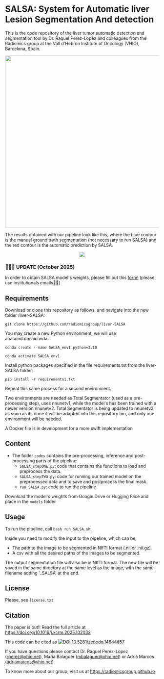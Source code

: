 # SALSA: System for Automatic liver Lesion Segmentation And detection

This is the code repository of the liver tumor automatic detection and segmentation tool by Dr. Raquel Perez-Lopez and colleagues from the Radiomics group at the Vall d'Hebron Institute of Oncology (VHIO), Barcelona, Spain.

<p align="center">
    <img src=imgs/workflow.png width="700" height="561.97">
</p>



The results obtained with our pipeline look like this, where the blue contour is the manual ground truth segmentation (not necessary to run SALSA) and the red contour is the automatic prediction by SALSA.


<p align="center">
    <img src=imgs/results.gif>
</p>


### 📢📢📢 **UPDATE (October 2025)** 

In order to obtain SALSA model's weights, please fill out this [form!](https://apps.docusign.com/api/maestro/v1/accounts/a17d1967-477b-4476-b7f3-c8d47b53a934/workflow_definitions/51999945-59bc-43c2-ba4a-2ce689d4f8cf/trigger?hash=ZjEwYWIwOGZmZDk3MWU0ZTg0NzI3MDg4Y2I2ZGVjMzFkMDdmYjI4NTc1ODU4MmM3OTgzN2M3MmIyZmZiNWI2NGNkMGM5ZDI0MjA4ZWIyZmZhZjdlYmJmOGQ2ZDU3OWRkZWE4YmZkYzhiYjMyYWRlYWQ3MWEyNTJjMjkyNjkyZWNhNGNmZWVmODhiMzNhMjMxODNmNjM3MTliOWZmNTBmOWJmMjNhMjk2M2VlNzdlN2M3ZmIxODA3MmJmODliNTVhNjcxMzQzN2E4Mzg3OTFjMDcxMWY0N2I2MDRjNGFkYWVlY2M1Y2Q3OGRlMGM3ODI3M2JlYmRlYzYwZGI2OTAwNA==) (please, use institutionals emails🙏🏼)


## Requirements
Download or clone this repository as follows, and navigate into the new folder /liver-SALSA:

`git clone https://github.com/radiomicsgroup/liver-SALSA`

You may create a new Python environment, we will use anaconda/miniconda:

`conda create --name SALSA_env1 python=3.10`

`conda activate SALSA_env1`

Install python packages specified in the file requirements.txt from the liver-SALSA folder:

`pip install -r requirements1.txt`

Repeat this same process for a second environment.

Two environments are needed as Total Segmentator (used as a pre-processing step), uses nnunetv1, while the model's has been trained with a newer version nnunetv2. Total Segmentator is being updated to nnunetv2, as soon as its done it will be adapted into this repository too, and only one environment will be needed.


A Docker file is in development for a more swift implementation

## Content

- The folder `codes` contains the pre-processing, inference and post-processing parts of the pipeline: 
    - `SALSA_stepONE.py`: code that contains the functions to load and preprocess the data.
    - `SALSA_stepTWO.py`: code for running our trained model on the preprocessed data and to save and postprocess the final mask.
    - `run_SALSA.py`: code to run the pipeline.

Download the model's weights from Google Drive or Hugging Face and place in the `models` folder


## Usage
To run the pipeline, call `bash run_SALSA.sh`:

Inside you need to modify the input to the pipeline, which can be:
* The path to the image to be segmented in NIfTI format (.nii or .nii.gz). 
* A csv with all the desired paths of the images to be segmented.


The output segmentation file will also be in NIfTI format. The new file will be saved in the same directory at the same level as the image, with the same filename adding '_SALSA' at the end.


## License
Please, see `license.txt`


## Citation
The paper is out!! Read the full article at https://doi.org/10.1016/j.xcrm.2025.102032

This code can be cited as [![DOI:10.5281/zenodo.14644657](http://img.shields.io/badge/DOI-10.5281/zenodo.14644657-0E7FC0.svg)](https://doi.org/10.5281/zenodo.14644657)


If you have questions please contact Dr. Raquel Perez-Lopez (rperez@vhio.net), Maria Balaguer (mbalaguer@vhio.net) or Adrià Marcos (adriamarcos@vhio.net).

To know more about our group, visit us at https://radiomicsgroup.github.io